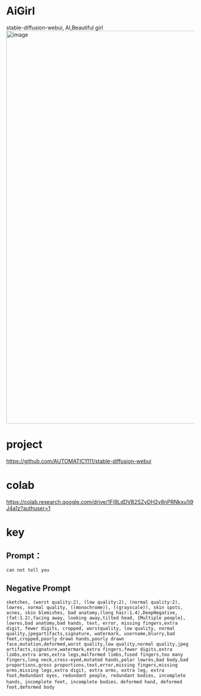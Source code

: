 # AiGirl
stable-diffusion-webui, AI,Beautiful girl
<img width="1050" alt="image" src="https://user-images.githubusercontent.com/129252298/228781828-89e8a8b4-371c-4d33-8ad4-066953aba041.png">

# project
https://github.com/AUTOMATIC1111/stable-diffusion-webui

# colab
https://colab.research.google.com/drive/1Fj9LdDVB2SZyDH2y8nPRNkxu1j9J4a1z?authuser=1

# key
## Prompt：
```
can not tell you
```
## Negative Prompt 
```
sketches, (worst quality:2), (low quality:2), (normal quality:2), lowres, normal quality, ((monochrome)), ((grayscale)), skin spots, acnes, skin blemishes, bad anatomy,(long hair:1.4),DeepNegative,(fat:1.2),facing away, looking away,tilted head, {Multiple people}, lowres,bad anatomy,bad hands, text, error, missing fingers,extra digit, fewer digits, cropped, worstquality, low quality, normal quality,jpegartifacts,signature, watermark, username,blurry,bad feet,cropped,poorly drawn hands,poorly drawn face,mutation,deformed,worst quality,low quality,normal quality,jpeg artifacts,signature,watermark,extra fingers,fewer digits,extra limbs,extra arms,extra legs,malformed limbs,fused fingers,too many fingers,long neck,cross-eyed,mutated hands,polar lowres,bad body,bad proportions,gross proportions,text,error,missing fingers,missing arms,missing legs,extra digit, extra arms, extra leg, extra foot,Redundant eyes, redundant people, redundant bodies, incomplete hands, incomplete feet, incomplete bodies，deformed hand, deformed  foot,deformed body
```
